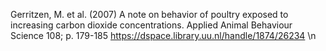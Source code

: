 Gerritzen, M. et al. (2007) A note on behavior of poultry exposed to increasing carbon dioxide concentrations. Applied Animal Behaviour Science 108; p. 179-185 https://dspace.library.uu.nl/handle/1874/26234 \n